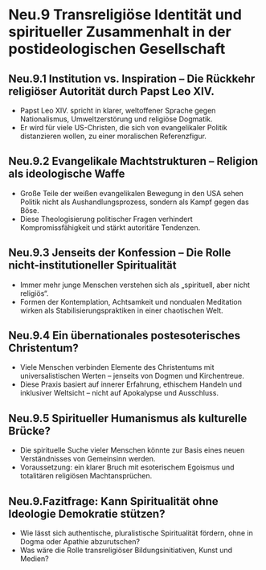 # Neu.9 Transreligiöse Identität und spiritueller Zusammenhalt in der postideologischen Gesellschaft

## Neu.9.1 Institution vs. Inspiration – Die Rückkehr religiöser Autorität durch Papst Leo XIV.
- Papst Leo XIV. spricht in klarer, weltoffener Sprache gegen Nationalismus, Umweltzerstörung und religiöse Dogmatik.
- Er wird für viele US-Christen, die sich von evangelikaler Politik distanzieren wollen, zu einer moralischen Referenzfigur.

## Neu.9.2 Evangelikale Machtstrukturen – Religion als ideologische Waffe
- Große Teile der weißen evangelikalen Bewegung in den USA sehen Politik nicht als Aushandlungsprozess, sondern als Kampf gegen das Böse.
- Diese Theologisierung politischer Fragen verhindert Kompromissfähigkeit und stärkt autoritäre Tendenzen.

## Neu.9.3 Jenseits der Konfession – Die Rolle nicht-institutioneller Spiritualität
- Immer mehr junge Menschen verstehen sich als „spirituell, aber nicht religiös“.
- Formen der Kontemplation, Achtsamkeit und nondualen Meditation wirken als Stabilisierungspraktiken in einer chaotischen Welt.

## Neu.9.4 Ein übernationales postesoterisches Christentum?
- Viele Menschen verbinden Elemente des Christentums mit universalistischen Werten – jenseits von Dogmen und Kirchentreue.
- Diese Praxis basiert auf innerer Erfahrung, ethischem Handeln und inklusiver Weltsicht – nicht auf Apokalypse und Ausschluss.

## Neu.9.5 Spiritueller Humanismus als kulturelle Brücke?
- Die spirituelle Suche vieler Menschen könnte zur Basis eines neuen Verständnisses von Gemeinsinn werden.
- Voraussetzung: ein klarer Bruch mit esoterischem Egoismus und totalitären religiösen Machtansprüchen.

## Neu.9.Fazitfrage: Kann Spiritualität ohne Ideologie Demokratie stützen?
- Wie lässt sich authentische, pluralistische Spiritualität fördern, ohne in Dogma oder Apathie abzurutschen?
- Was wäre die Rolle transreligiöser Bildungsinitiativen, Kunst und Medien?
